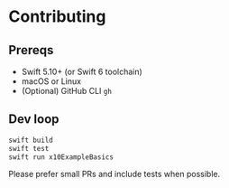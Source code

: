# Contributing

## Prereqs
- Swift 5.10+ (or Swift 6 toolchain)
- macOS or Linux
- (Optional) GitHub CLI `gh`

## Dev loop
```bash
swift build
swift test
swift run x10ExampleBasics
```

Please prefer small PRs and include tests when possible.
